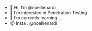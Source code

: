 - 👋 Hi, I’m @noellienardi
- 👀 I’m interested in Penetration Testing
- 🌱 I’m currently learning ...
- 📫 Insta : @noellienardi

<!---
noellienardi/noellienardi is a ✨ special ✨ repository because its `README.md` (this file) appears on your GitHub profile.
You can click the Preview link to take a look at your changes.
--->
